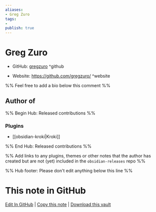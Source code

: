 ```yaml
---
aliases:
- Greg Zuro
tags:
- 
publish: true
---
```


# Greg Zuro

- GitHub: [gregzuro](https://github.com/gregzuro/) ^github
<!-- - Discord: `@` ^discord-->
- Website: <https://github.com/gregzuro/> ^website
<!-- - [[Publish sites|Publish site]]: ^publish-->

%% Feel free to add a bio below this comment %%


## Author of

%% Begin Hub: Released contributions %%
### Plugins
- [[obsidian-kroki|Kroki]]

%% End Hub: Released contributions %%

%% Add links to any plugins, themes or other notes that the author has created but are not (yet) included in the `obsidian-releases` repo %%

<!--
### Unlisted plugins

- 
-->

<!--
### Others

- 
-->

<!--
## Sponsor this author

- [[GitHub sponsors]]: [Sponsor @gregzuro on GitHub Sponsors](https://github.com/sponsors/gregzuro) ^github-sponsor
- [[Buy me a coffee]]: ^buy-me-a-coffee
- [[PayPal]]: ^paypal
- [[Patreon]]: ^patreon

-->

<!--
## Follow this author

- [[YouTube Channels|On YouTube]]: ^youtube
- Twitter: ^twitter
- ...
-->

%% Hub footer: Please don't edit anything below this line %%

# This note in GitHub

<span class="git-footer">[Edit In GitHub](https://github.dev/obsidian-community/obsidian-hub/blob/main/01%20-%20Community/People/gregzuro.md "git-hub-edit-note") | [Copy this note](https://raw.githubusercontent.com/obsidian-community/obsidian-hub/main/01%20-%20Community/People/gregzuro.md "git-hub-copy-note") | [Download this vault](https://github.com/obsidian-community/obsidian-hub/archive/refs/heads/main.zip "git-hub-download-vault") </span>